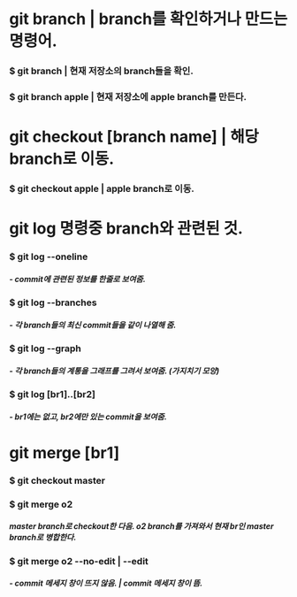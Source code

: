 # git branch | branch를 확인하거나 만드는 명령어.
### $ git branch | 현재 저장소의 branch들을 확인.
### $ git branch apple | 현재 저장소에 apple branch를 만든다.

# git checkout [branch name] | 해당 branch로 이동.
### $ git checkout apple | apple branch로 이동.

# git log 명령중 branch와 관련된 것.
### $ git log --oneline
##### - commit에 관련된 정보를 한줄로 보여줌.
### $ git log --branches
##### - 각 branch들의 최신 commit들을 같이 나열해 줌.
### $ git log --graph
##### - 각 branch들의 계통을 그래프를 그려서 보여줌. (가지치기 모양)
### $ git log [br1]..[br2]
##### - br1에는 없고, br2에만 있는 commit을 보여줌.

# git merge [br1]
### $ git checkout master
### $ git merge o2
##### master branch로 checkout한 다음. o2 branch를 가져와서 현재 br인 master branch로 병합한다.
### $ git merge o2 --no-edit     |    --edit
##### - commit 메세지 창이 뜨지 않음.   |   commit 메세지 창이 뜸.

